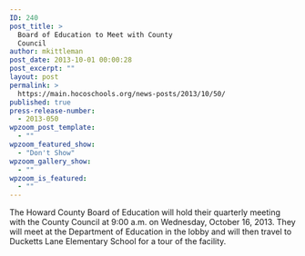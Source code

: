 ```yaml
---
ID: 240
post_title: >
  Board of Education to Meet with County
  Council
author: mkittleman
post_date: 2013-10-01 00:00:28
post_excerpt: ""
layout: post
permalink: >
  https://main.hocoschools.org/news-posts/2013/10/50/
published: true
press-release-number:
  - 2013-050
wpzoom_post_template:
  - ""
wpzoom_featured_show:
  - "Don't Show"
wpzoom_gallery_show:
  - ""
wpzoom_is_featured:
  - ""
---
```

The Howard County Board of Education will hold their quarterly meeting with the County Council at 9:00 a.m. on Wednesday, October 16, 2013. They will meet at the Department of Education in the lobby and will then travel to Ducketts Lane Elementary School for a tour of the facility.